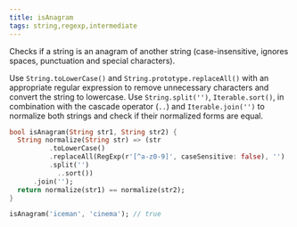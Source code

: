 ```yaml
---
title: isAnagram
tags: string,regexp,intermediate
---
```


Checks if a string is an anagram of another string (case-insensitive, ignores spaces, punctuation and special characters).

Use `String.toLowerCase()` and `String.prototype.replaceAll()` with an appropriate regular expression to remove unnecessary characters and convert the string to lowercase.
Use `String.split('')`, `Iterable.sort()`, in combination with the cascade operator (`..`) and `Iterable.join('')` to normalize both strings and check if their normalized forms are equal.

```dart
bool isAnagram(String str1, String str2) {
  String normalize(String str) => (str
          .toLowerCase()
          .replaceAll(RegExp(r'[^a-z0-9]', caseSensitive: false), '')
          .split('')
            ..sort())
      .join('');
  return normalize(str1) == normalize(str2);
}
```

```dart
isAnagram('iceman', 'cinema'); // true
```
